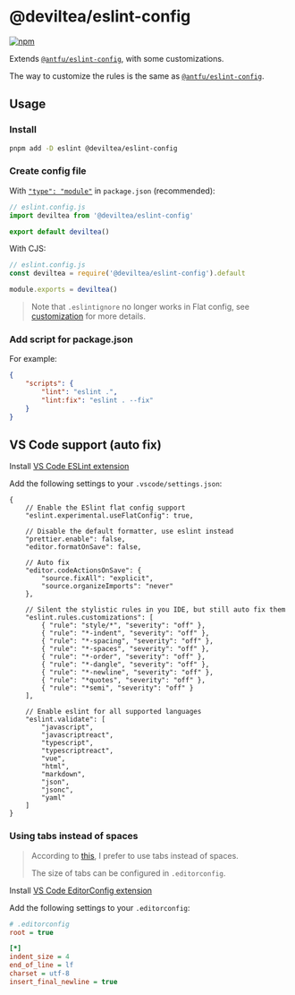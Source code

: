 # @deviltea/eslint-config

[![npm](https://img.shields.io/npm/v/@deviltea/eslint-config)](https://npmjs.com/package/@deviltea/eslint-config)

Extends [`@antfu/eslint-config`](https://github.com/antfu/eslint-config), with some customizations.

The way to customize the rules is the same as [`@antfu/eslint-config`](https://github.com/antfu/eslint-config/tree/main#customization).

## Usage

### Install

```bash
pnpm add -D eslint @deviltea/eslint-config
```

### Create config file

With [`"type": "module"`](https://nodejs.org/api/packages.html#type) in `package.json` (recommended):

```js
// eslint.config.js
import deviltea from '@deviltea/eslint-config'

export default deviltea()
```

With CJS:

```js
// eslint.config.js
const deviltea = require('@deviltea/eslint-config').default

module.exports = deviltea()
```

> Note that `.eslintignore` no longer works in Flat config, see [customization](#customization) for more details.

### Add script for package.json

For example:

```json
{
	"scripts": {
		"lint": "eslint .",
		"lint:fix": "eslint . --fix"
	}
}
```

## VS Code support (auto fix)

Install [VS Code ESLint extension](https://marketplace.visualstudio.com/items?itemName=dbaeumer.vscode-eslint)

Add the following settings to your `.vscode/settings.json`:

```jsonc
{
	// Enable the ESlint flat config support
	"eslint.experimental.useFlatConfig": true,

	// Disable the default formatter, use eslint instead
	"prettier.enable": false,
	"editor.formatOnSave": false,

	// Auto fix
	"editor.codeActionsOnSave": {
		"source.fixAll": "explicit",
		"source.organizeImports": "never"
	},

	// Silent the stylistic rules in you IDE, but still auto fix them
	"eslint.rules.customizations": [
		{ "rule": "style/*", "severity": "off" },
		{ "rule": "*-indent", "severity": "off" },
		{ "rule": "*-spacing", "severity": "off" },
		{ "rule": "*-spaces", "severity": "off" },
		{ "rule": "*-order", "severity": "off" },
		{ "rule": "*-dangle", "severity": "off" },
		{ "rule": "*-newline", "severity": "off" },
		{ "rule": "*quotes", "severity": "off" },
		{ "rule": "*semi", "severity": "off" }
	],

	// Enable eslint for all supported languages
	"eslint.validate": [
		"javascript",
		"javascriptreact",
		"typescript",
		"typescriptreact",
		"vue",
		"html",
		"markdown",
		"json",
		"jsonc",
		"yaml"
	]
}
```

### Using tabs instead of spaces


> According to [this](https://github.com/microsoft/vscode/issues/156304#issue-1318328510), I prefer to use tabs instead of spaces.
>
> The size of tabs can be configured in `.editorconfig`.

Install [VS Code EditorConfig extension](https://marketplace.visualstudio.com/items?itemName=editorconfig.editorconfig)

Add the following settings to your `.editorconfig`:

```ini
# .editorconfig
root = true

[*]
indent_size = 4
end_of_line = lf
charset = utf-8
insert_final_newline = true
```
